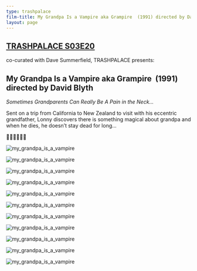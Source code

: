 ```yaml
---
type: trashpalace
film-title: My Grandpa Is a Vampire aka Grampire  (1991) directed by David Blyth
layout: page
---
```


## [TRASHPALACE S03E20]({{page.url}})

co-curated with Dave Summerfield, TRASHPALACE presents:

## My Grandpa Is a Vampire aka Grampire  (1991) directed by David Blyth

_Sometimes Grandparents Can Really Be A Pain in the Neck…_

Sent on a trip from California to New Zealand to visit with his eccentric grandfather, Lonny discovers there is something magical about grandpa and when he dies, he doesn’t stay dead for long...   

👴🧛👴🧛👴🧛

![my_grandpa_is_a_vampire](/images/trashpalace/S03/my_grandpa_is_a_vampire.jpg)

![my_grandpa_is_a_vampire](/images/trashpalace/S03/my_grandpa_is_a_vampire_01.png)

![my_grandpa_is_a_vampire](/images/trashpalace/S03/my_grandpa_is_a_vampire_02.png)

![my_grandpa_is_a_vampire](/images/trashpalace/S03/my_grandpa_is_a_vampire_03.png)

![my_grandpa_is_a_vampire](/images/trashpalace/S03/my_grandpa_is_a_vampire_04.png)

![my_grandpa_is_a_vampire](/images/trashpalace/S03/my_grandpa_is_a_vampire_05.png)

![my_grandpa_is_a_vampire](/images/trashpalace/S03/my_grandpa_is_a_vampire_05a.png)

![my_grandpa_is_a_vampire](/images/trashpalace/S03/my_grandpa_is_a_vampire_06.png)

![my_grandpa_is_a_vampire](/images/trashpalace/S03/my_grandpa_is_a_vampire_07.png)

![my_grandpa_is_a_vampire](/images/trashpalace/S03/my_grandpa_is_a_vampire_08.png)

![my_grandpa_is_a_vampire](/images/trashpalace/S03/my_grandpa_is_a_vampire_10.png)
